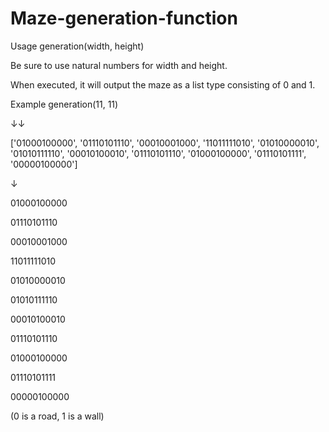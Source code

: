 # Maze-generation-function

Usage
generation(width, height)

Be sure to use natural numbers for width and height.

When executed, it will output the maze as a list type consisting of 0 and 1.


Example
generation(11, 11)

↓↓

['01000100000', '01110101110', '00010001000', '11011111010', '01010000010', '01010111110', '00010100010', '01110101110', '01000100000', '01110101111', '00000100000']

↓

01000100000

01110101110

00010001000

11011111010

01010000010

01010111110

00010100010

01110101110

01000100000

01110101111

00000100000

(0 is a road, 1 is a wall)
